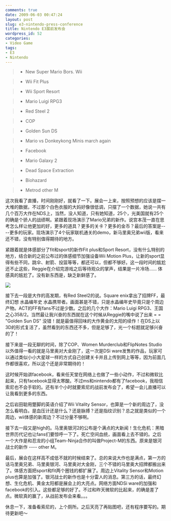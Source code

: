 ```yaml
---
comments: true
date: 2009-06-03 00:47:24
layout: post
slug: e3-nintendo-press-conference
title: Nintendo E3展前发布会
wordpress_id: 52
categories:
- Video Game
tags:
- E3
- Nintendo
---
```


> 

> 
> 

>   * New Super Mario Bors. Wii
> 

>   * Wii Fit Plus
> 

>   * Wii Sport Resort
> 

>   * Mario Luigi RPG3
> 

>   * Red Steel 2
> 

>   * COP
> 

>   * Golden Sun DS
> 

>   * Mario vs Donkeykong Minis march again
> 

>   * Facebook
> 

>   * Mario Galaxy 2
> 

>   * Dead Space Extraction
> 

>   * Biohazard
> 

>   * Metrod other M
> 






这次我看了直播，时间刚刚好，就看了一下。展会一上来，按照预想的应该是摆一大堆的数据，不过那个白色衣服的大妈好像很低调，只摆了一个数据，她说一共有几个百万大作在NDS上，当然，没人知道，只有她知道，25个，光美国就有25个的确是个骄人的战绩啊。紧跟着现场演示了Mario兄弟的新作。说宫本茂一直在思考怎么样让他更加的好，更多的道具？更多的关卡？更多的金币？最后的答案是----更多的玩家。现场演示了4个玩家联机通关的demo，新马里奥兄弟wii版，看来还不错，没有特别值得期待的地方。




紧跟着就是体感部分了fit和sport的新作Fit plus和Sport Resort，没有什么特别的地方，结合新的之前公布过的体感细节加强设备Wii Motion Plus，让新的sport显得有些不同，跳伞、射箭、投篮等等，都还可以，但都不够好。这一段时间的尴尬还不止这些，Reggie在介绍完游戏之后等待观众的掌声，结果是一片冷场…… 体感真的尴尬了。没有新东西是，缺乏新鲜感了。




![](/upload/nintendo_new_tool.jpg)




接下去一段是大作的高发期，有Red Steel2的说。Square enix拿出了招牌FF，最终幻想 水晶编年史 水晶携带者。画面甚是不错，只是水晶编年史毕竟只是个周边产物。ACT的FF有fans不过是少数。之后的几个大作：Mario Luigi RPG3、王国之心358/2。当然最让我兴奋的东西就在这个时候从Reggie的嘴中说了出来 = = "Golden Sun DS" 没错！就是最值得回味的大作黄金的太阳的续作！在DS上以3D的形式复活了，虽然看到的东西还不多，但是足够了，光一个标题就足够兴奋的了！








接下来是一段无聊的时间，除了COP、Women Murderclub和FlipNotes Studio以外值得一看的就是马里奥对大金刚了，这一次是DSi ware发售的作品，玩家可以通过类似小小大星球一样的方式自己创建关卡并且上传到网上等等，因为前面几作都很喜欢，所以这个还是非常期待的！








这时候开始讲facebook，看来任天堂在网络上也做了一些小动作，不过和微软比起来，只有facebook显得太寒酸。不过ms和nintendo都有了facebook，我相信索尼也不会手软的。还有半个小时就要索尼的战前发布会了，希望一会儿直播可以让我看到更多的东西。




之后岩田聪用蹩脚的英语介绍了Wii Vitality Sensor，也算是一个新的周边了，没怎么看明白。是血压计还是什么？还是脉搏？还是指纹识别？总之就是类似的一个周边，wii体感的新周边？不过分量不够啊。




接下去一段又是high的。马里奥银河2的公布是个满点的大新闻！生化危机：黑暗世界历代记也让fans们要惊呼一下了。死亡空间血统，画面看上去不错的。之后一个大作是和忍龙的小组Team-Ninja合作的叫做Project-M的东西。原来是银河战士的新作 ---- other M。








最后，展会在这样高不成低不就的时候结束了。总的来说大作也是满点，第一方的话马里奥兄弟、马里奥银河、马里奥对大金刚，三个不错的马里奥大招牌都搬出来了。体感方面把sport和fit两个圈钱的都扩展了。周边上Vitality Sensor和Motion plus也算是加强了。银河战士的新作也是十分雷人的消息。第三方的话，最终幻想、生化危机、黄金太阳都是展会上的大亮点。网络方面NDSi ware的加强和facebook的引入。这些都足够的好了。不过和昨天微软的比起来，的确是差了点。微软真的赢了，从战前发布会来看。。。




休息一下，准备看索尼的，上个厕所。之后天亮了再贴图吧，还有程序要写的。期待更新吧～



